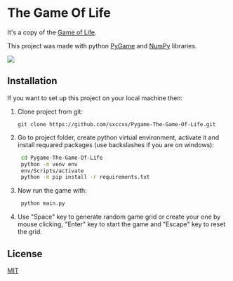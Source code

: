 # The Game Of Life

It's a copy of the [Game of Life](https://en.wikipedia.org/wiki/Conway%27s_Game_of_Life).

This project was made with python [PyGame](https://www.pygame.org/news) and
[NumPy](https://numpy.org/) libraries.

![](https://i.vgy.me/QHyvQF.gif)

## Installation

If you want to set up this project on your local machine then:

1. Clone project from git:
   ```git
   git clone https://github.com/sxccxs/Pygame-The-Game-Of-Life.git
   ```
2. Go to project folder, create python virtual environment, activate it and install requared packages (use backslashes if you are on windows):
   ```bash
   	cd Pygame-The-Game-Of-Life
   	python -m venv env
   	env/Scripts/activate
   	python -m pip install -r requirements.txt
   ```
3. Now run the game with:
   ```bash
   	python main.py
   ```
4. Use "Space" key to generate random game grid or create your one by mouse clicking, "Enter" key to start the game and "Escape" key to reset the grid.

## License

[MIT](https://github.com/sxccxs/Pygame-The-Game-Of-Life/blob/master/LICENSE)
